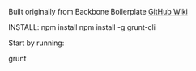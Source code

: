 Built originally from Backbone Boilerplate
[GitHub Wiki](https://github.com/tbranyen/backbone-boilerplate/wiki)

INSTALL:
npm install
npm install -g grunt-cli

Start by running:

grunt
